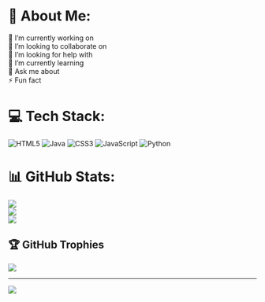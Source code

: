 # 💫 About Me:
🔭 I’m currently working on<br>👯 I’m looking to collaborate on<br>🤝 I’m looking for help with<br>🌱 I’m currently learning<br>💬 Ask me about<br>⚡ Fun fact


# 💻 Tech Stack:
![HTML5](https://img.shields.io/badge/html5-%23E34F26.svg?style=for-the-badge&logo=html5&logoColor=white) ![Java](https://img.shields.io/badge/java-%23ED8B00.svg?style=for-the-badge&logo=java&logoColor=white) ![CSS3](https://img.shields.io/badge/css3-%231572B6.svg?style=for-the-badge&logo=css3&logoColor=white) ![JavaScript](https://img.shields.io/badge/javascript-%23323330.svg?style=for-the-badge&logo=javascript&logoColor=%23F7DF1E) ![Python](https://img.shields.io/badge/python-3670A0?style=for-the-badge&logo=python&logoColor=ffdd54)
# 📊 GitHub Stats:
![](https://github-readme-stats.vercel.app/api?username=KacpersDev&theme=dark&hide_border=false&include_all_commits=false&count_private=false)<br/>
![](https://github-readme-streak-stats.herokuapp.com/?user=KacpersDev&theme=dark&hide_border=false)<br/>
![](https://github-readme-stats.vercel.app/api/top-langs/?username=KacpersDev&theme=dark&hide_border=false&include_all_commits=false&count_private=false&layout=compact)

## 🏆 GitHub Trophies
![](https://github-profile-trophy.vercel.app/?username=KacpersDev&theme=radical&no-frame=false&no-bg=true&margin-w=4)

---
[![](https://visitcount.itsvg.in/api?id=KacpersDev&icon=0&color=0)](https://visitcount.itsvg.in)
